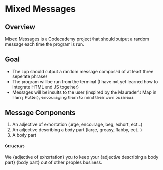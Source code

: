 # Mixed Messages

## Overview
Mixed Messages is a Codecademy project that should output a random message each time the program is run.

## Goal
+ The app should output a random message composed of at least three seperate phrases
+ The program will be run from the terminal (I have not yet learned how to integrate HTML and JS together)
+ Messages will be insults to the user (inspired by the Maurader's Map in Harry Potter), encouraging them to mind their own business

## Message Components
1. An adjective of exhortation (urge, encourage, beg, exhort, ect...)
2. An adjective describing a body part (large, greasy, flabby, ect...)
3. A body part

#### Structure
We {adjective of exhortation} you to keep your {adjective describing a body part} {body part} out of other peoples business.